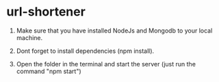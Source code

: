 # url-shortener

1) Make sure that you have installed NodeJs and Mongodb to your local machine.

2) Dont forget to install dependencies (npm install).

3) Open the folder in the terminal and start the server (just run the command "npm start")
